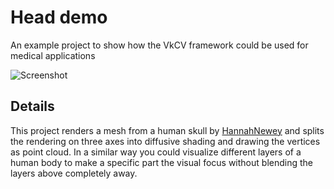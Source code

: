 # Head demo
An example project to show how the VkCV framework could be used for medical applications

![Screenshot](../../screenshots/head_demo.png)

## Details

This project renders a mesh from a human skull by [HannahNewey](https://sketchfab.com/HannahNewey)
and splits the rendering on three axes into diffusive shading and drawing the vertices as point 
cloud. In a similar way you could visualize different layers of a human body to make a specific 
part the visual focus without blending the layers above completely away.
